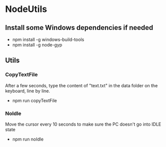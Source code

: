 # NodeUtils

## Install some Windows dependencies if needed

- npm install -g windows-build-tools
- npm install -g node-gyp

## Utils

### CopyTextFile

After a few seconds, type the content of "text.txt" in the data folder on the keyboard, line by line.

- npm run copyTextFile

### NoIdle

Move the cursor every 10 seconds to make sure the PC doesn't go into IDLE state

- npm run noIdle
